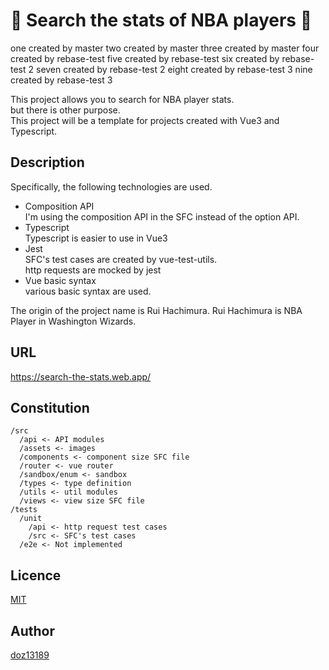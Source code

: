 :basketball: Search the stats of NBA players :basketball:
====

one created by master
two created by master
three created by master
four created by rebase-test
five created by rebase-test
six created by rebase-test 2
seven created by rebase-test 2
eight created by rebase-test 3
nine created by rebase-test 3

This project allows you to search for NBA player stats.  
but there is other purpose.  
This project will be a template for projects created with Vue3 and Typescript.

## Description

Specifically, the following technologies are used.

- Composition API  
I'm using the composition API in the SFC instead of the option API.
- Typescript  
Typescript is easier to use in Vue3
- Jest  
  SFC's test cases are created by vue-test-utils.  
  http requests are mocked by jest
- Vue basic syntax  
various basic syntax are used.

The origin of the project name is Rui Hachimura. Rui Hachimura is NBA Player in Washington Wizards.

## URL
https://search-the-stats.web.app/

## Constitution

```
/src
  /api <- API modules
  /assets <- images
  /components <- component size SFC file
  /router <- vue router
  /sandbox/enum <- sandbox
  /types <- type definition
  /utils <- util modules
  /views <- view size SFC file
/tests
  /unit
    /api <- http request test cases
    /src <- SFC's test cases
  /e2e <- Not implemented
```

## Licence

[MIT](https://opensource.org/licenses/mit-license.php)

## Author

[doz13189](https://github.com/doz13189)

